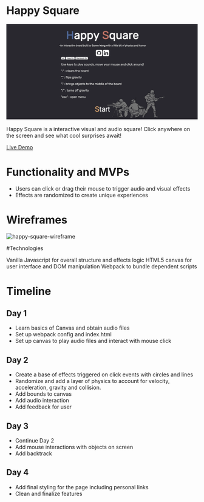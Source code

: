 # Happy Square

![happy-square-demo](./screenshots/happysquare.gif)

Happy Square is a interactive visual and audio square! Click anywhere on the screen and see what cool surprises await!

<a href='http://sunnygwong.com/happy-square/'>Live Demo</a>

# Functionality and MVPs
-  Users can click or drag their mouse to trigger audio and visual effects
-  Effects are randomized to create unique experiences

# Wireframes

![happy-square-wireframe](https://i.imgur.com/qUR4NSf.png)

#Technologies

Vanilla Javascript for overall structure and effects logic
HTML5 canvas for user interface and DOM manipulation
Webpack to bundle dependent scripts

# Timeline

## Day 1
-  Learn basics of Canvas and obtain audio files
-  Set up webpack config and index.html
-  Set up canvas to play audio files and interact with mouse click

## Day 2
-  Create a base of effects triggered on click events with circles and lines
-  Randomize and add a layer of physics to account for velocity, acceleration, gravity and collision.
-  Add bounds to canvas
-  Add audio interaction
-  Add feedback for user

## Day 3
-  Continue Day 2
-  Add mouse interactions with objects on screen
-  Add backtrack

## Day 4
-  Add final styling for the page including personal links
-  Clean and finalize features
